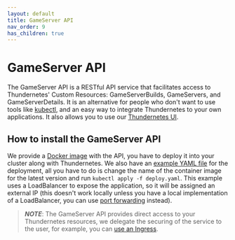```yaml
---
layout: default
title: GameServer API
nav_order: 9
has_children: true
---
```


# GameServer API

The GameServer API is a RESTful API service that facilitates access to Thundernetes' Custom Resources: GameServerBuilds, GameServers, and GameServerDetails. It is an alternative for people who don't want to use tools like [kubectl](https://kubernetes.io/docs/reference/kubectl/kubectl/), and an easy way to integrate Thundernetes to your own applications. It also allows you to use our [Thundernetes UI](../thundernetesui/README.md).

## How to install the GameServer API

We provide a [Docker image](https://github.com/PlayFab/thundernetes/pkgs/container/thundernetes-gameserverapi) with the API, you have to deploy it into your cluster along with Thundernetes. We also have an [example YAML file](https://github.com/PlayFab/thundernetes/blob/main/cmd/gameserverapi/deployment/default/deploy.yaml) for the deployment, all you have to do is change the name of the container image for the latest version and run ```kubectl apply -f deploy.yaml```. This example uses a LoadBalancer to expose the application, so it will be assigned an external IP (this doesn't work locally unless you have a local implementation of a LoadBalancer, you can use [port forwarding](https://kubernetes.io/docs/tasks/access-application-cluster/port-forward-access-application-cluster/) instead).

> **_NOTE_**: The GameServer API provides direct access to your Thundernetes resources, we delegate the securing of the service to the user, for example, you can [use an Ingress](../howtos/serviceingress.md).
